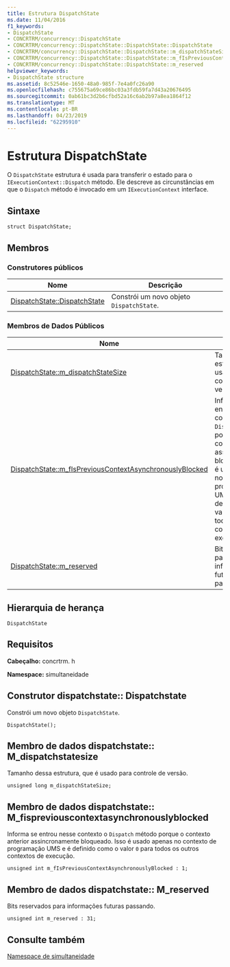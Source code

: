 ```yaml
---
title: Estrutura DispatchState
ms.date: 11/04/2016
f1_keywords:
- DispatchState
- CONCRTRM/concurrency::DispatchState
- CONCRTRM/concurrency::DispatchState::DispatchState::DispatchState
- CONCRTRM/concurrency::DispatchState::DispatchState::m_dispatchStateSize
- CONCRTRM/concurrency::DispatchState::DispatchState::m_fIsPreviousContextAsynchronouslyBlocked
- CONCRTRM/concurrency::DispatchState::DispatchState::m_reserved
helpviewer_keywords:
- DispatchState structure
ms.assetid: 8c52546e-1650-48a0-985f-7e4a0fc26a90
ms.openlocfilehash: c755675a69ce86bc03a3fdb59fa7d43a20676495
ms.sourcegitcommit: 0ab61bc3d2b6cfbd52a16c6ab2b97a8ea1864f12
ms.translationtype: MT
ms.contentlocale: pt-BR
ms.lasthandoff: 04/23/2019
ms.locfileid: "62295910"
---
```

# <a name="dispatchstate-structure"></a>Estrutura DispatchState

O `DispatchState` estrutura é usada para transferir o estado para o `IExecutionContext::Dispatch` método. Ele descreve as circunstâncias em que o `Dispatch` método é invocado em um `IExecutionContext` interface.

## <a name="syntax"></a>Sintaxe

```
struct DispatchState;
```

## <a name="members"></a>Membros

### <a name="public-constructors"></a>Construtores públicos

|Nome|Descrição|
|----------|-----------------|
|[DispatchState::DispatchState](#ctor)|Constrói um novo objeto `DispatchState`.|

### <a name="public-data-members"></a>Membros de Dados Públicos

|Nome|Descrição|
|----------|-----------------|
|[DispatchState::m_dispatchStateSize](#m_dispatchstatesize)|Tamanho dessa estrutura, que é usado para controle de versão.|
|[DispatchState::m_fIsPreviousContextAsynchronouslyBlocked](#m_fispreviouscontextasynchronouslyblocked)|Informa se entrou nesse contexto o `Dispatch` método porque o contexto anterior assincronamente bloqueado. Isso é usado apenas no contexto de programação UMS e é definido como o valor `0` para todos os outros contextos de execução.|
|[DispatchState::m_reserved](#m_reserved)|Bits reservados para informações futuras passando.|

## <a name="inheritance-hierarchy"></a>Hierarquia de herança

`DispatchState`

## <a name="requirements"></a>Requisitos

**Cabeçalho:** concrtrm. h

**Namespace:** simultaneidade

##  <a name="ctor"></a>  Construtor dispatchstate:: Dispatchstate

Constrói um novo objeto `DispatchState`.

```
DispatchState();
```

##  <a name="m_dispatchstatesize"></a>  Membro de dados dispatchstate:: M_dispatchstatesize

Tamanho dessa estrutura, que é usado para controle de versão.

```
unsigned long m_dispatchStateSize;
```

##  <a name="m_fispreviouscontextasynchronouslyblocked"></a>  Membro de dados dispatchstate:: M_fispreviouscontextasynchronouslyblocked

Informa se entrou nesse contexto o `Dispatch` método porque o contexto anterior assincronamente bloqueado. Isso é usado apenas no contexto de programação UMS e é definido como o valor `0` para todos os outros contextos de execução.

```
unsigned int m_fIsPreviousContextAsynchronouslyBlocked : 1;
```

##  <a name="m_reserved"></a>  Membro de dados dispatchstate:: M_reserved

Bits reservados para informações futuras passando.

```
unsigned int m_reserved : 31;
```

## <a name="see-also"></a>Consulte também

[Namespace de simultaneidade](concurrency-namespace.md)
